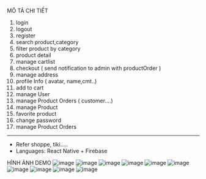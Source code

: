 MÔ TẢ CHI TIẾT
1. login
2. logout
3. register
4. search product,category
5. filter product by category
6. product detail
7. manage cartlist
8. checkout ( send notification to admin with productOrder )
9. manage address
10. profile Info ( avatar, name,cmt..)
11. add to cart 
12. manage User
13. manage Product Orders ( customer....)
14. manage Product 
15. favorite product 
16. change password
17. manage Product Orders 
-------------------------------
- Refer shoppe, tiki.....
- Languages: React Native + Firebase

HÌNH ẢNH DEMO
![image](https://user-images.githubusercontent.com/94690599/222349836-20a762ac-d0c7-411b-bc38-a354ffe5bdb7.png)
![image](https://user-images.githubusercontent.com/94690599/222355780-67d66920-d62b-4696-956b-327f708d4509.png)
![image](https://user-images.githubusercontent.com/94690599/222357516-af5df66a-1ff1-48c2-b443-db48688ad6b6.png)
![image](https://user-images.githubusercontent.com/94690599/222357581-8bcb2867-1907-4da8-95a2-976e7e8d7bba.png)
![image](https://user-images.githubusercontent.com/94690599/222362120-6c808bd7-c560-4374-9bf8-c2c9fb2de622.png)
![image](https://user-images.githubusercontent.com/94690599/222357628-55554270-05fe-4d1c-82a3-d073b04e6054.png)
![image](https://user-images.githubusercontent.com/94690599/222357653-bdd438fb-ebc1-4890-a376-7481cfa90e9b.png)
![image](https://user-images.githubusercontent.com/94690599/222361891-241ed26c-d1f7-4828-be06-c901678f17e8.png)
![image](https://user-images.githubusercontent.com/94690599/222361918-b49d6622-e663-4aac-8090-c59d1650c657.png)
![image](https://user-images.githubusercontent.com/94690599/222361942-f91b0b41-0e8e-49ce-98e9-3ec36140a01a.png)
